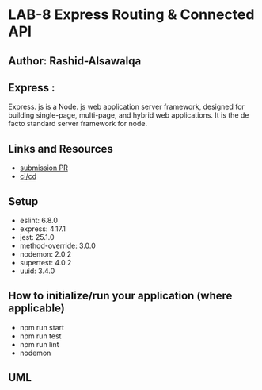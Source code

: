 # LAB-8 Express Routing & Connected API

## Author: Rashid-Alsawalqa

## Express :

Express. js is a Node. js web application server framework, designed for building single-page, multi-page, and hybrid web applications. It is the de facto standard server framework for node.

## Links and Resources

- [submission PR]()
- [ci/cd]()

## Setup

  -  eslint: 6.8.0
  -  express: 4.17.1
  -  jest: 25.1.0
  -  method-override: 3.0.0
  -  nodemon: 2.0.2
  -  supertest: 4.0.2
  -  uuid: 3.4.0

## How to initialize/run your application (where applicable)

- npm run start 
- npm run test 
- npm run lint
- nodemon 

## UML 
